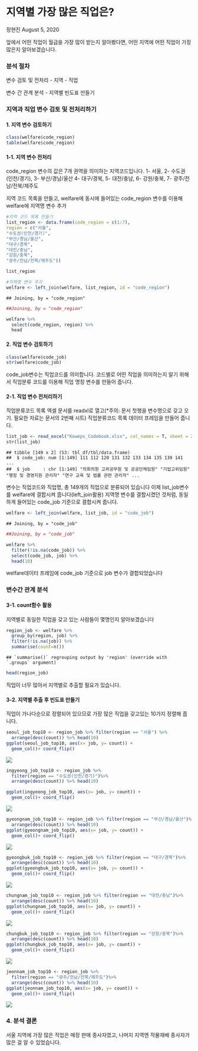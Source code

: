 지역별 가장 많은 직업은?
================
정현진
August 5, 2020

앞에서 어떤 직업이 월급을 가장 많이 받는지 알아봤다면, 어떤 지역에 어떤 직업이 가장 많은지 알아보겠습니다.

### 분석 절차

변수 검토 및 전처리 - 지역 - 직업

변수 간 관계 분석 - 지역별 빈도표 만들기

### 지역과 직업 변수 검토 및 전처리하기

#### 1\. 지역 변수 검토하기

``` r
class(welfare$code_region)
table(welfare$code_region)
```

#### 1-1. 지역 변수 전처리

code\_region 변수의 값은 7개 권역을 의미하는 지역코드입니다. 1- 서울, 2- 수도권(인천/경기), 3-
부산/경남/울산 4- 대구/경북, 5- 대전/충남, 6- 강원/충북, 7- 광주/전남/전북/제주도

지역 코드 목록을 만들고, welfare에 동시에 들어있는 code\_region 변수를 이용해 welfare에 지역명 변수 추가

``` r
#지역 코드 목록 만들기
list_region <- data.frame(code_region = c(1:7), 
region = c("서울", 
"수도권(인천/경기)",
"부산/경남/울산", 
"대구/경북",
"대전/충남",
"강원/충북",
"광주/전남/전북/제주도"))

list_region

#지역명 변수 추가
welfare <- left_join(welfare, list_region, id = "code_region")
```

    ## Joining, by = "code_region"

``` r
##Joining, by = "code_region"

welfare %>% 
  select(code_region, region) %>% 
  head
```

#### 2\. 직업 변수 검토하기

``` r
class(welfare$code_job)
str(welfare$code_job)
```

code\_job변수는 직업코드를 의미합니다. 코드별로 어떤 직업을 의미하는지 알기 위해서 직업분류 코드를 이용해 직업 명칭
변수를 만들어 줍니다.

#### 2-1. 직업 변수 전처리하기

직업분류코드 목록 엑셀 문서를 readxl로 열고(\*주의: 문서 첫행을 변수명으로 갖고 오기. 필요한 자료는 문서의 2번째
시트) 직업분류코드 목록 데이터 프레임을 만들어 줍니다.

``` r
list_job <- read_excel("Koweps_Codebook.xlsx", col_names = T, sheet = 2)
str(list_job)
```

    ## tibble [149 x 2] (S3: tbl_df/tbl/data.frame)
    ##  $ code_job: num [1:149] 111 112 120 131 132 133 134 135 139 141 ...
    ##  $ job     : chr [1:149] "의회의원 고위공무원 및 공공단체임원" "기업고위임원" "행정 및 경영지원 관리자" "연구 교육 및 법률 관련 관리자" ...

변수는 직업코드와 직업명, 총 149개의 직업으로 분류되어 있습니다 이제 list\_job변수를 welfare에 결합시켜
줍니다(left\_join활용) 지역명 변수를 결합시켰던 것처럼, 동일하게 들어있는 code\_job 기준으로 결합시켜
줍니다.

``` r
welfare <- left_join(welfare, list_job, id = "code_job")
```

    ## Joining, by = "code_job"

``` r
##Joining, by = "code_job"

welfare %>% 
  filter(!is.na(code_job)) %>% 
  select(code_job, job) %>% 
  head(10)
```

welfare데이터 프레임에 code\_job 기준으로 job 변수가 결합되었습니다

### 변수간 관계 분석

#### 3-1. count함수 활용

지역별로 동일한 직업을 갖고 있는 사람들이 몇명인지 알아보겠습니다

``` r
region_job <- welfare %>% 
  group_by(region, job) %>% 
  filter(!is.na(job)) %>% 
  summarise(count=n())
```

    ## `summarise()` regrouping output by 'region' (override with `.groups` argument)

``` r
head(region_job)
```

직업이 너무 많아서 지역별로 추출할 필요가 있습니다.

#### 3-2. 지역별 추출 후 빈도표 만들기

직업이 가나다순으로 정렬되어 있으므로 가장 많은 직업을 갖고있는 10가지 정렬해 줍니다.

``` r
seoul_job_top10 <- region_job %>% filter(region == "서울") %>% 
  arrange(desc(count)) %>% head(10)
ggplot(seoul_job_top10, aes(x= job, y= count)) +
  geom_col()+ coord_flip()
```

![](welfare11_files/figure-gfm/unnamed-chunk-8-1.png)<!-- -->

``` r
ingyeong_job_top10 <- region_job %>% 
  filter(region == "수도권(인천/경기)")%>% 
  arrange(desc(count)) %>% head(10)

ggplot(ingyeong_job_top10, aes(x= job, y= count)) +
  geom_col()+ coord_flip()
```

![](welfare11_files/figure-gfm/unnamed-chunk-9-1.png)<!-- -->

``` r
gyeongnam_job_top10 <- region_job %>% filter(region == "부산/경남/울산")%>% 
  arrange(desc(count)) %>% head(10)
ggplot(gyeongnam_job_top10, aes(x= job, y= count)) +
  geom_col()+ coord_flip()
```

![](welfare11_files/figure-gfm/unnamed-chunk-10-1.png)<!-- -->

``` r
gyeongbuk_job_top10 <- region_job %>% filter(region == "대구/경북")%>% 
  arrange(desc(count)) %>% head(10)
ggplot(gyeongbuk_job_top10, aes(x= job, y= count)) +
  geom_col()+ coord_flip()
```

![](welfare11_files/figure-gfm/unnamed-chunk-11-1.png)<!-- -->

``` r
chungnam_job_top10 <- region_job %>% filter(region == "대전/충남")%>% 
  arrange(desc(count)) %>% head(10)
ggplot(chungnam_job_top10, aes(x= job, y= count)) +
  geom_col()+ coord_flip()
```

![](welfare11_files/figure-gfm/unnamed-chunk-12-1.png)<!-- -->

``` r
chungbuk_job_top10 <- region_job %>% filter(region == "강원/충북")%>% 
  arrange(desc(count)) %>% head(10)
ggplot(chungbuk_job_top10, aes(x= job, y= count)) +
  geom_col()+ coord_flip()
```

![](welfare11_files/figure-gfm/unnamed-chunk-13-1.png)<!-- -->

``` r
jeonnam_job_top10 <- region_job %>% 
  filter(region == "광주/전남/전북/제주도")%>% 
  arrange(desc(count)) %>% head(10)
ggplot(jeonnam_job_top10, aes(x= job, y= count)) +
  geom_col()+ coord_flip()
```

![](welfare11_files/figure-gfm/unnamed-chunk-14-1.png)<!-- -->

### 4\. 분석 결론

서울 지역에 가장 많은 직업은 매장 판매 종사자였고, 나머지 지역엔 작물재배 종사자가 많은 걸 알 수 있었습니다.

